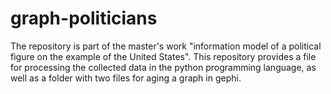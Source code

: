 # graph-politicians
The repository is part of the master's work "information model of a political figure on the example of the United States".
This repository provides a file for processing the collected data in the python programming language, as well as a folder with two files for aging a graph in gephi.
